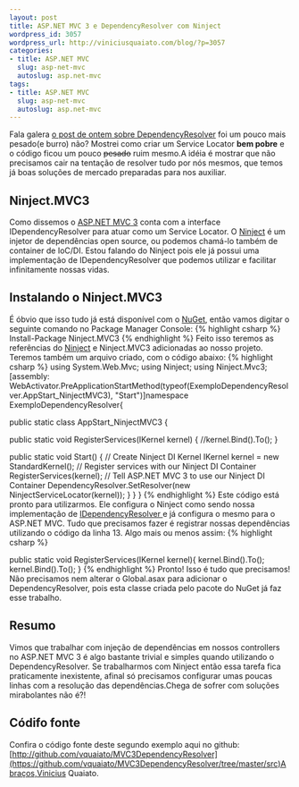 ```yaml
--- 
layout: post
title: ASP.NET MVC 3 e DependencyResolver com Ninject
wordpress_id: 3057
wordpress_url: http://viniciusquaiato.com/blog/?p=3057
categories: 
- title: ASP.NET MVC
  slug: asp-net-mvc
  autoslug: asp.net-mvc
tags: 
- title: ASP.NET MVC
  slug: asp-net-mvc
  autoslug: asp.net-mvc
---
```

Fala galera [o post de ontem sobre DependencyResolver](http://viniciusquaiato.com/blog/asp-net-mvc-3-e-o-dependencyresolver/) foi um pouco mais pesado(e burro) não? Mostrei como criar um Service Locator **bem pobre** e o código ficou um pouco <del datetime="2011-02-02T16:14:00+00:00">pesado</del> ruim mesmo.A idéia é mostrar que não precisamos cair na tentação de resolver tudo por nós mesmos, que temos já boas soluções de mercado preparadas para nos auxiliar.

## Ninject.MVC3
Como dissemos o [ASP.NET MVC 3](http://viniciusquaiato.com/blog/asp-net-mvc-3) conta com a interface IDependencyResolver para atuar como um Service Locator. O [Ninject](http://ninject.org/) é um injetor de dependências open source, ou podemos chamá-lo também de container de IoC/DI. Estou falando do Ninject pois ele já possui uma implementação de IDependencyResolver que podemos utilizar e facilitar infinitamente nossas vidas.

## Instalando o Ninject.MVC3
É óbvio que isso tudo já está disponível com o [NuGet](http://viniciusquaiato.com/blog/tag/nuget/), então vamos digitar o seguinte comando no Package Manager Console:
{% highlight csharp %}
Install-Package Ninject.MVC3 
{% endhighlight %}
Feito isso teremos as referências do [Ninject](http://viniciusquaiato.com/blog/singletons-ecologicos/) e Ninject.MVC3 adicionadas ao nosso projeto. Teremos também um arquivo criado, com o código abaixo:
{% highlight csharp %}
using System.Web.Mvc;
    using Ninject;
    using Ninject.Mvc3;
    [assembly: WebActivator.PreApplicationStartMethod(typeof(ExemploDependencyResolver.AppStart_NinjectMVC3), "Start")]namespace ExemploDependencyResolver{    

public 
static class AppStart_NinjectMVC3    {        

public 
static void RegisterServices(IKernel kernel)        {            //kernel.Bind<ithingrepository>().To<sqlthingrepository>();
    }
        
public 
static void Start()        {            // Create Ninject DI Kernel             IKernel kernel = new StandardKernel();
    // Register services with our Ninject DI Container            RegisterServices(kernel);
    // Tell ASP.NET MVC 3 to use our Ninject DI Container             DependencyResolver.SetResolver(new NinjectServiceLocator(kernel));
    }
    }
}
</sqlthingrepository></ithingrepository>
{% endhighlight %}
Este código está pronto para utilizarmos. Ele configura o Ninject como sendo nossa implementação de [IDependencyResolver ](http://viniciusquaiato.com/blog/asp-net-mvc-3-e-o-dependencyresolver/)e já configura o mesmo para o ASP.NET MVC. Tudo que precisamos fazer é registrar nossas dependências utilizando o código da linha 13. Algo mais ou menos assim:
{% highlight csharp %}

public 
static void RegisterServices(IKernel kernel){    kernel.Bind<idependencia1>().To<dummydependencia1>();
    kernel.Bind<idependencia2>().To<dummydependencia2>();
    }
</dummydependencia2></idependencia2></dummydependencia1></idependencia1>
{% endhighlight %}
Pronto! Isso é tudo que precisamos! Não precisamos nem alterar o Global.asax para adicionar o DependencyResolver, pois esta classe criada pelo pacote do NuGet já faz esse trabalho.

## Resumo
Vimos que trabalhar com injeção de dependências em nossos controllers no ASP.NET MVC 3 é algo bastante trivial e simples quando utilizando o DependencyResolver. Se trabalharmos com Ninject então essa tarefa fica praticamente inexistente, afinal só precisamos configurar umas poucas linhas com a resolução das dependências.Chega de sofrer com soluções mirabolantes não é?!

## Códifo fonte
Confira o código fonte deste segundo exemplo aqui no github: [http://github.com/vquaiato/MVC3DependencyResolver](https://github.com/vquaiato/MVC3DependencyResolver/tree/master/src)Abraços,Vinicius Quaiato.
